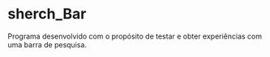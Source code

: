 # sherch_Bar
Programa desenvolvido com o propósito de testar e obter experiências com uma barra de pesquisa.

